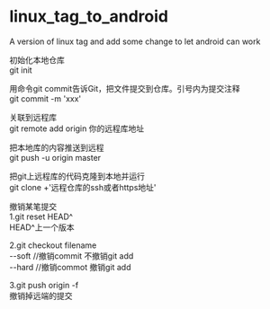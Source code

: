 # linux_tag_to_android
A version of linux tag and add some change to let android can work

初始化本地仓库  
git init 


用命令git commit告诉Git，把文件提交到仓库。引号内为提交注释  
git commit -m 'xxx'


关联到远程库  
git remote add origin 你的远程库地址


把本地库的内容推送到远程  
git push -u origin master


把git上远程库的代码克隆到本地并运行  
git clone +'远程仓库的ssh或者https地址'

撤销某笔提交  
1.git reset HEAD^  
  HEAD^上一个版本 

2.git checkout filename   
  --soft //撤销commit 不撤销git add   
  --hard //撤销commot 撤销git add    
     
3.git push origin -f  
  撤销掉远端的提交

